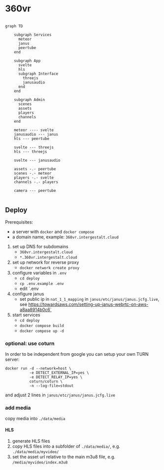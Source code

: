 # 360vr

```mermaid

graph TD

    subgraph Services
      meteor
      janus
      peertube
    end

    subgraph App
      svelte
      hls
      subgraph Interface
        threejs
        janusaudio
      end
    end

    subgraph Admin
      scenes
      assets
      players
      channels
    end
    
    meteor ---- svelte
    janusaudio --- janus
    hls --- peertube

    svelte --- threejs
    hls --- threejs

    svelte --- janusaudio

    assets -.- peertube
    scenes -.- meteor
    players -.- svelte
    channels -.- players
    
    camera --- peertube
    
```

## Deploy

Prerequisites:
- a server with `docker` and  `docker compose`
- a domain name, example: `360vr.intergestalt.cloud`

1. set up DNS for subdomains
    - `360vr.intergestalt.cloud`
    - `*.360vr.intergestalt.cloud`
2. set up network for reverse proxy
    - `docker network create proxy`
3. configure variables in `.env`
    - `cd deploy`
    - `cp .env.example .env`
    - edit `.env
4. configure janus
    - set public ip in `nat_1_1_mapping` in `janus/etc/janus/janus.jcfg.live`, see https://towardsaws.com/setting-up-janus-webrtc-on-aws-a8aa8914b0c6`
5. start services
    - `cd deploy`
    - `docker compose build`
    - `docker compose up -d`

### optional: use coturn

In order to be independent from google you can setup your own TURN server:

```
docker run -d --network=host \
           -e DETECT_EXTERNAL_IP=yes \
           -e DETECT_RELAY_IP=yes \
           coturn/coturn \
           -n --log-file=stdout
```

and adjust 2 lines in `janus/etc/janus/janus.jcfg.live`

### add media

copy media into `./data/media`

#### HLS

1. generate HLS files
2. copy HLS files into a subfolder of `./data/media/`, e.g. `./data/media/myvideo/`
3. set the asset url relative to the main m3u8 file, e.g. `/media/myvideo/index.m3u8`